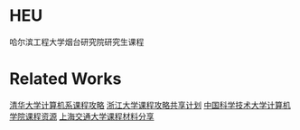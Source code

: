 # HEU
哈尔滨工程大学烟台研究院研究生课程
# Related Works
[清华大学计算机系课程攻略](https://github.com/PKUanonym/REKCARC-TSC-UHT)
[浙江大学课程攻略共享计划](https://github.com/QSCTech/zju-icicles)
[中国科学技术大学计算机学院课程资源](https://github.com/USTC-Resource/USTC-Course)
[上海交通大学课程材料分享](https://github.com/CoolPhilChen/SJTU-Courses/)
